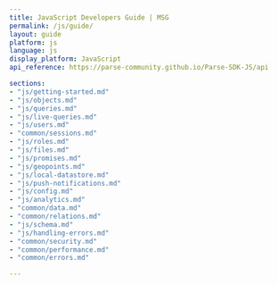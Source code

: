 ```yaml
---
title: JavaScript Developers Guide | MSG
permalink: /js/guide/
layout: guide
platform: js
language: js
display_platform: JavaScript
api_reference: https://parse-community.github.io/Parse-SDK-JS/api

sections:
- "js/getting-started.md"
- "js/objects.md"
- "js/queries.md"
- "js/live-queries.md"
- "js/users.md"
- "common/sessions.md"
- "js/roles.md"
- "js/files.md"
- "js/promises.md"
- "js/geopoints.md"
- "js/local-datastore.md"
- "js/push-notifications.md"
- "js/config.md"
- "js/analytics.md"
- "common/data.md"
- "common/relations.md"
- "js/schema.md"
- "js/handling-errors.md"
- "common/security.md"
- "common/performance.md"
- "common/errors.md"

---
```

